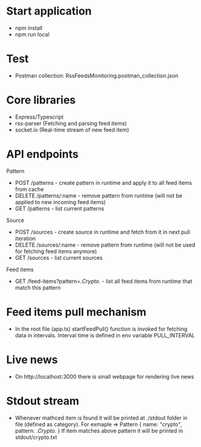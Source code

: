 # Start application

- npm install
- npm run local

# Test
- Postman collection: RssFeedsMonitoring.postman_collection.json

# Core libraries
- Express/Typescript
- rss-parser (Fetching and parsing feed items)
- socket.io (Real-time stream of new feed item)

# API endpoints

Pattern

- POST /patterns - create pattern in runtime and apply it to all feed items from cache
- DELETE /patterns/:name - remove pattern from runtime (will not be applied to new incoming feed items)
- GET /patterns - list current patterns

Source

- POST /sources - create source in runtime and fetch from it in next pull iteration
- DELETE /sources/:name - remove pattern from runtime (will not be used for fetching feed items anymore)
- GET /sources - list current sources

Feed items

- GET /feed-items?pattern=.*Crypto.* - list all feed items from runtime that match this pattern

# Feed items pull mechanism

- In the root file (app.ts) startFeedPull() function is invoked for fetching data in intervals. Interval time is defined in env variable PULL_INTERVAL

# Live news

- On http://localhost:3000 there is small webpage for rendering live news

# Stdout stream

- Whenever mathced item is found it will be printed at ./stdout folder in file (defined as category). For exmaple =>
  Pattern {
    name: "crypto",
    pattern: .*Crypto.*
  }
  If item matches above pattern it will be printed in stdout/crypto.txt
